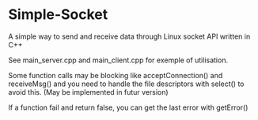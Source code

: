 Simple-Socket
=============

A simple way to send and receive data through Linux socket API written in C++


See main_server.cpp and main_client.cpp for exemple of utilisation.

Some function calls may be blocking like acceptConnection() and receiveMsg() and you need to handle the file descriptors with select() to avoid this.
(May be implemented in futur version)

If a function fail and return false, you can get the last error with getError()
